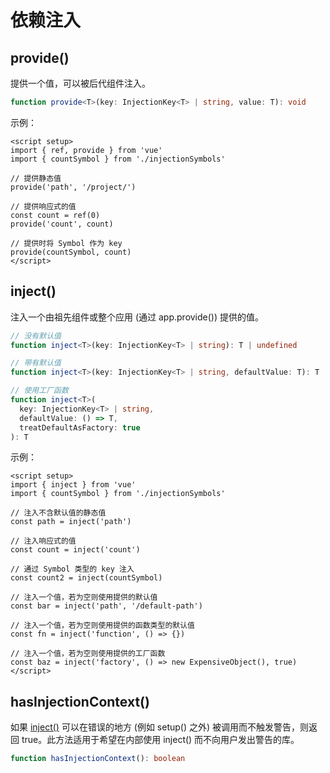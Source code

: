 # 依赖注入

## provide()

提供一个值，可以被后代组件注入。

```ts
function provide<T>(key: InjectionKey<T> | string, value: T): void
```

示例：

```vue
<script setup>
import { ref, provide } from 'vue'
import { countSymbol } from './injectionSymbols'

// 提供静态值
provide('path', '/project/')

// 提供响应式的值
const count = ref(0)
provide('count', count)

// 提供时将 Symbol 作为 key
provide(countSymbol, count)
</script>
```

## inject()

注入一个由祖先组件或整个应用 (通过 app.provide()) 提供的值。

```ts
// 没有默认值
function inject<T>(key: InjectionKey<T> | string): T | undefined

// 带有默认值
function inject<T>(key: InjectionKey<T> | string, defaultValue: T): T

// 使用工厂函数
function inject<T>(
  key: InjectionKey<T> | string,
  defaultValue: () => T,
  treatDefaultAsFactory: true
): T
```

示例：

```vue
<script setup>
import { inject } from 'vue'
import { countSymbol } from './injectionSymbols'

// 注入不含默认值的静态值
const path = inject('path')

// 注入响应式的值
const count = inject('count')

// 通过 Symbol 类型的 key 注入
const count2 = inject(countSymbol)

// 注入一个值，若为空则使用提供的默认值
const bar = inject('path', '/default-path')

// 注入一个值，若为空则使用提供的函数类型的默认值
const fn = inject('function', () => {})

// 注入一个值，若为空则使用提供的工厂函数
const baz = inject('factory', () => new ExpensiveObject(), true)
</script>
```

## hasInjectionContext()

如果 [inject()](#inject) 可以在错误的地方 (例如 setup() 之外) 被调用而不触发警告，则返回 true。此方法适用于希望在内部使用 inject() 而不向用户发出警告的库。

```ts
function hasInjectionContext(): boolean
```
